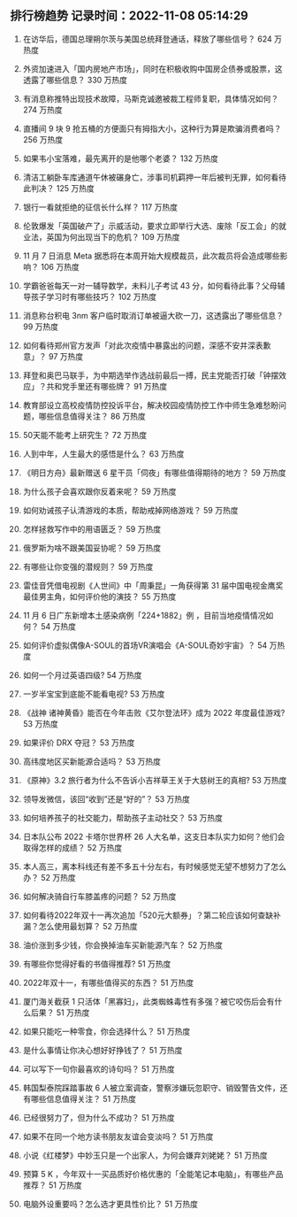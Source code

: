
## 排行榜趋势 记录时间：2022-11-08 05:14:29
  
  1. 在访华后，德国总理朔尔茨与美国总统拜登通话，释放了哪些信号？ 624 万热度
    
  2. 外资加速进入「国内房地产市场」，同时在积极收购中国房企债券或股票，这透露了哪些信息？ 330 万热度
    
  3. 有消息称推特出现技术故障，马斯克诚邀被裁工程师复职，具体情况如何？ 274 万热度
    
  4. 直播间 9 块 9 抢五桶的方便面只有拇指大小，这种行为算是欺骗消费者吗？ 256 万热度
    
  5. 如果韦小宝落难，最先离开的是他哪个老婆？ 132 万热度
    
  6. 清洁工躺卧车库通道午休被碾身亡，涉事司机羁押一年后被判无罪，如何看待此判决？ 125 万热度
    
  7. 银行一看就拒绝的征信长什么样？ 117 万热度
    
  8. 伦敦爆发「英国破产了」示威活动，要求立即举行大选、废除「反工会」的就业法，英国为何出现当下的危机？ 109 万热度
    
  9. 11 月 7 日消息 Meta 据悉将在本周开始大规模裁员，此次裁员将会造成哪些影响？ 106 万热度
    
  10. 学霸爸爸每天一对一辅导数学，未料儿子考试 43 分，如何看待此事？父母辅导孩子学习时有哪些技巧？ 102 万热度
    
  11. 消息称台积电 3nm 客户临时取消订单被逼大砍一刀，这透露出了哪些信息？ 99 万热度
    
  12. 如何看待郑州官方发声「对此次疫情中暴露出的问题，深感不安并深表歉意」？ 97 万热度
    
  13. 拜登和奥巴马联手，为中期选举作选战前最后一搏，民主党能否打破「钟摆效应」？共和党手里还有哪些牌？ 91 万热度
    
  14. 教育部设立高校疫情防控投诉平台，解决校园疫情防控工作中师生急难愁盼问题，哪些信息值得关注？ 86 万热度
    
  15. 50天能不能考上研究生？ 72 万热度
    
  16. 人到中年，人生最大的感悟是什么？ 63 万热度
    
  17. 《明日方舟》最新赠送 6 星干员「伺夜」有哪些值得期待的地方？ 59 万热度
    
  18. 为什么孩子会喜欢跟你反着来呢？ 59 万热度
    
  19. 如何劝诫孩子认清游戏的本质，帮助戒掉网络游戏？ 59 万热度
    
  20. 怎样拯救写作中的用语匮乏？ 59 万热度
    
  21. 俄罗斯为啥不跟美国妥协呢？ 59 万热度
    
  22. 有哪些让你变强的潜规则？ 59 万热度
    
  23. 雷佳音凭借电视剧《人世间》中「周秉昆」一角获得第 31 届中国电视金鹰奖最佳男主角，如何评价他的演技？ 55 万热度
    
  24. 11 月 6 日广东新增本土感染病例「224+1882」例 ，目前当地疫情情况如何？ 54 万热度
    
  25. 如何评价虚拟偶像A-SOUL的首场VR演唱会《A-SOUL奇妙宇宙》？ 54 万热度
    
  26. 如何一个月过英语四级? 54 万热度
    
  27. 一岁半宝宝到底能不能看电视? 53 万热度
    
  28. 《战神 诸神黄昏》能否在今年击败《艾尔登法环》成为 2022 年度最佳游戏? 53 万热度
    
  29. 如果评价 DRX 夺冠？ 53 万热度
    
  30. 高纬度地区买新能源合适吗？ 53 万热度
    
  31. 《原神》3.2 旅行者为什么不告诉小吉祥草王关于大慈树王的真相? 53 万热度
    
  32. 领导发微信，该回“收到”还是“好的”？ 53 万热度
    
  33. 如何培养孩子的社交能力，帮助孩子主动社交？ 53 万热度
    
  34. 日本队公布 2022 卡塔尔世界杯 26 人大名单，这支日本队实力如何？他们会取得怎样的成绩？ 52 万热度
    
  35. 本人高三，离本科线还有差不多五十分左右，有时候感觉无望不想努力了怎么办？ 52 万热度
    
  36. 如何解决骑自行车膝盖疼的问题？ 52 万热度
    
  37. 如何看待2022年双十一再次追加「520元大额券」？第二轮应该如何查缺补漏？怎么使用最划算？ 52 万热度
    
  38. 油价涨到多少钱，你会换掉油车买新能源汽车？ 52 万热度
    
  39. 有哪些你觉得好看的书值得推荐? 51 万热度
    
  40. 2022年双十一，有哪些值得买的东西？ 51 万热度
    
  41. 厦门海关截获 1 只活体「黑寡妇」，此类蜘蛛毒性有多强？被它咬伤后会有什么后果？ 51 万热度
    
  42. 如果只能吃一种零食，你会选择什么？ 51 万热度
    
  43. 是什么事情让你决心想好好挣钱了？ 51 万热度
    
  44. 可以写下一句你最喜欢的诗句吗？ 51 万热度
    
  45. 韩国梨泰院踩踏事故 6 人被立案调查，警察涉嫌玩忽职守、销毁警告文件，还有哪些信息值得关注？ 51 万热度
    
  46. 已经很努力了，但为什么不成功？ 51 万热度
    
  47. 如果不在同一个地方读书朋友友谊会变淡吗？ 51 万热度
    
  48. 小说《红楼梦》中妙玉只是一个出家人，为何会嫌弃刘姥姥？ 51 万热度
    
  49. 预算 5 K ，今年双十一买品质好价格优惠的「全能笔记本电脑」，有哪些产品推荐？ 51 万热度
    
  50. 电脑外设重要吗？怎么选才更具性价比？ 51 万热度
    